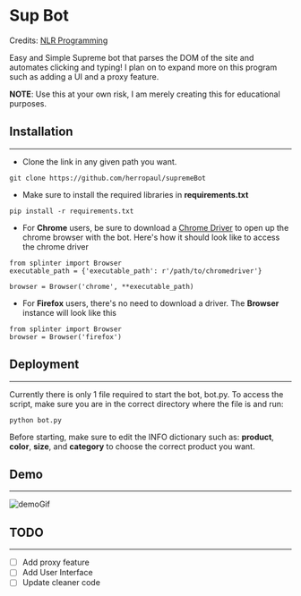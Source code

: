 # Sup Bot

Credits: [NLR Programming](https://www.youtube.com/channel/UC1D390f71viXSzv3JLe-yHw)

Easy and Simple Supreme bot that parses the DOM of the site and automates clicking and typing! I plan on to expand more on this program such as adding a UI and a proxy feature.

**NOTE**: Use this at your own risk, I am merely creating this for educational purposes.

## Installation
---
* Clone the link in any given path you want.
```
git clone https://github.com/herropaul/supremeBot
```
* Make sure to install the required libraries in **requirements.txt**
```
pip install -r requirements.txt
```
* For **Chrome** users, be sure to download a [Chrome Driver](https://chromedriver.chromium.org/downloads) to open up the chrome browser with the bot. Here's how it should look like to access the chrome driver
```
from splinter import Browser
executable_path = {'executable_path': r'/path/to/chromedriver'}

browser = Browser('chrome', **executable_path)
```
* For **Firefox** users, there's no need to download a driver. The **Browser** instance will look like this
```
from splinter import Browser
browser = Browser('firefox')
```

## Deployment
---
Currently there is only 1 file required to start the bot, bot.py. To access the script, make sure you are in the correct directory where the file is and run:
```
python bot.py
```

Before starting, make sure to edit the INFO dictionary such as: **product**, **color**, **size**, and **category** to choose the correct product you want.

## Demo
---
![demoGif](https://im4.ezgif.com/tmp/ezgif-4-3326c3bf39da.gif)

## TODO
---
* [ ] Add proxy feature
* [ ] Add User Interface
* [ ] Update cleaner code
